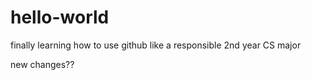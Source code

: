 # hello-world
finally learning how to use github like a responsible 2nd year CS major

new changes??
